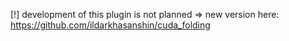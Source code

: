 [!] development of this plugin is not planned => new version here: https://github.com/ildarkhasanshin/cuda_folding
